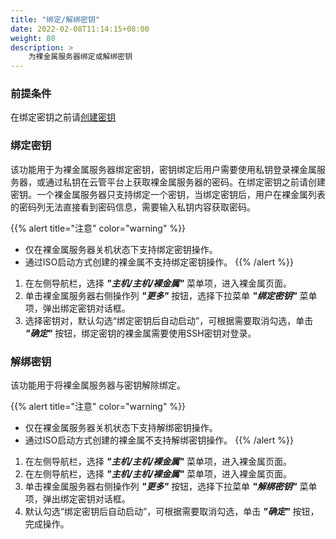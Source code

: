 ```yaml
---
title: "绑定/解绑密钥"
date: 2022-02-08T11:14:15+08:00
weight: 80
description: >
    为裸金属服务器绑定或解绑密钥
---
```

###  前提条件

在绑定密钥之前请[创建密钥](../../../../keypair/tutorial/create)

### 绑定密钥

该功能用于为裸金属服务器绑定密钥，密钥绑定后用户需要使用私钥登录裸金属服务器，或通过私钥在云管平台上获取裸金属服务器的密码。在绑定密钥之前请创建密钥。一个裸金属服务器只支持绑定一个密钥，当绑定密钥后，用户在裸金属列表的密码列无法直接看到密码信息，需要输入私钥内容获取密码。

{{% alert title="注意" color="warning" %}}
- 仅在裸金属服务器关机状态下支持绑定密钥操作。
- 通过ISO启动方式创建的裸金属不支持绑定密钥操作。
{{% /alert %}}

1. 在左侧导航栏，选择 **_"主机/主机/裸金属"_** 菜单项，进入裸金属页面。
2. 单击裸金属服务器右侧操作列 **_"更多"_** 按钮，选择下拉菜单 **_"绑定密钥"_** 菜单项，弹出绑定密钥对话框。
3. 选择密钥对，默认勾选“绑定密钥后自动启动”，可根据需要取消勾选，单击 **_"确定"_** 按钮，绑定密钥的裸金属需要使用SSH密钥对登录。

### 解绑密钥

该功能用于将裸金属服务器与密钥解除绑定。

{{% alert title="注意" color="warning" %}}
- 仅在裸金属服务器关机状态下支持解绑密钥操作。
- 通过ISO启动方式创建的裸金属不支持解绑密钥操作。
{{% /alert %}}

1. 在左侧导航栏，选择 **_"主机/主机/裸金属"_** 菜单项，进入裸金属页面。
2. 在左侧导航栏，选择 **_"主机/主机/裸金属"_** 菜单项，进入裸金属页面。
2. 单击裸金属服务器右侧操作列 **_"更多"_** 按钮，选择下拉菜单 **_"解绑密钥"_** 菜单项，弹出绑定密钥对话框。
3. 默认勾选“绑定密钥后自动启动”，可根据需要取消勾选，单击 **_"确定"_** 按钮，完成操作。